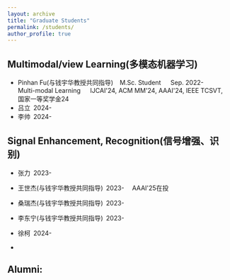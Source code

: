 ```yaml
---
layout: archive
title: "Graduate Students"
permalink: /students/
author_profile: true
---
```


Multimodal/view Learning(多模态机器学习)
------
* Pinhan Fu(与钱宇华教授共同指导) &#8194; M.Sc. Student &#8195; Sep. 2022- &#8195; Multi-modal Learning &#8195; IJCAI'24, ACM MM'24, AAAI'24, IEEE TCSVT, 国家一等奖学金24
* 吕立&#8194;2024-
* 李帅&#8194;2024-


Signal Enhancement, Recognition(信号增强、识别)
------
* 张力&#8194;2023-
* 王世杰(与钱宇华教授共同指导)&#8194;2023-&#8195; AAAI'25在投
* 桑瑞杰(与钱宇华教授共同指导)&#8194;2023-
* 李东宁(与钱宇华教授共同指导)&#8194;2023-
* 徐柯&#8194;2024-


* 
Alumni:
------
<!--* Yixi Liu &#8195; &#8195; &#8194; M.Sc. &#8195; Sep. 2021 - Jun. 2024 &#8195; Multi-view Learning &#8195; &#8195; &#8195; &#8195; &#8195; &#8195; ACM MM'22, IEEE TKDE'22, National Scholarship'22 (国奖), SCU First Class Scholarship'23 (一等奖学金), AAAI'23, CVPR'23, INFFUS'23, ACM MM'23, National Scholarship'23 (国奖), IJCAI'24, IEEE TKDE'24, 获四川大学2022-2023学年优秀研究生、四川大学2024届优秀毕业研究生、四川大学第十五届“优秀学术之星”、四川大学计算机学院（软件学院、智能科学与技术学院）2024届毕业研究生“学术之星”等荣誉。

  Now: 中信银行成都研发中心-->

  <!--
&#160; 空一格
&#8194; 空两格
&#8195; 空四格
注意：不要漏掉分号
-->
